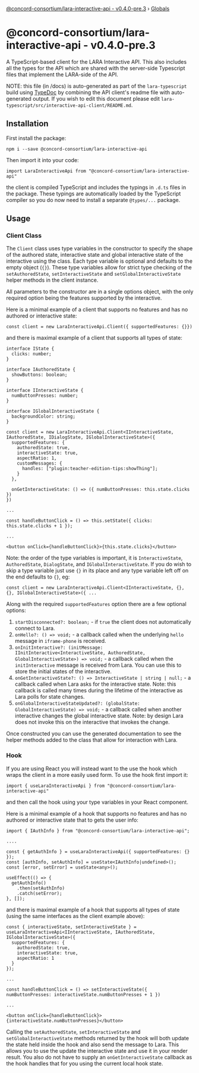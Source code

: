 [@concord-consortium/lara-interactive-api - v0.4.0-pre.3](README.md) › [Globals](globals.md)

# @concord-consortium/lara-interactive-api - v0.4.0-pre.3

A TypeScript-based client for the LARA Interactive API.  This also includes all the types for the API which are shared with the server-side Typescript files
that implement the LARA-side of the API.

NOTE: this file (in /docs) is auto-generated as part of the `lara-typescript` build using [TypeDoc](https://typedoc.org/) by combining the API client's readme
file with auto-generated output.  If you wish to edit this document please edit `lara-typescript/src/interactive-api-client/README.md`.

## Installation

First install the package:

`npm i --save @concord-consortium/lara-interactive-api`

Then import it into your code:

`import LaraInteractiveApi from "@concord-consortium/lara-interactive-api"`

the client is compiled TypeScript and includes the typings in `.d.ts` files in the package.  These typings are automatically loaded by the TypeScript compiler so you do now need to install a separate `@types/...` package.

## Usage

### Client Class

The `Client` class uses type variables in the constructor to specify the shape of the authored state, interactive state and global interactive state of the
interactive using the class.  Each type variable is optional and defaults to the empty object (`{}`).  These type variables allow for strict type checking
of the `setAuthoredState`, `setInteractiveState` and `setGlobalInteractiveState` helper methods in the client instance.

All parameters to the constructor are in a single options object, with the only required option being the features supported by the interactive.

Here is a minimal example of a client that supports no features and has no authored or interactive state:

`const client = new LaraInteractiveApi.Client({ supportedFeatures: {}})`

and there is maximal example of a client that supports all types of state:

```
interface IState {
  clicks: number;
}

interface IAuthoredState {
  showButtons: boolean;
}

interface IInteractiveState {
  numButtonPresses: number;
}

interface IGlobalInteractiveState {
  backgroundColor: string;
}

const client = new LaraInteractiveApi.Client<IInteractiveState, IAuthoredState, IDialogState, IGlobalInteractiveState>({
  supportedFeatures: {
    authoredState: true,
    interactiveState: true,
    aspectRatio: 1,
    customMessages: {
      handles: ["plugin:teacher-edition-tips:showThing"];
    }
  },

  onGetInteractiveState: () => ({ numButtonPresses: this.state.clicks })
})

...

const handleButtonClick = () => this.setState({ clicks: this.state.clicks + 1 });

...

<button onClick={handleButtonClick}>{this.state.clicks}</button>
```

Note: the order of the type variables is important, it is `InteractiveState`, `AuthoredState`, `DialogState`, and `IGlobalInteractiveState`.  If you do wish to skip a
type variable just use `{}` in its place and any type variable left off on the end defaults to `{}`, eg:

`const client = new LaraInteractiveApi.Client<IInteractiveState, {}, {}, IGlobalInteractiveState>({ ...`

Along with the required `supportedFeatures` option there are a few optional options:

1. `startDisconnected?: boolean;` - if `true` the client does not automatically connect to Lara.
2. `onHello?: () => void;` - a callback called when the underlying `hello` message in `iframe-phone` is received.
3. `onInitInteractive?: (initMessage: IInitInteractive<InteractiveState, AuthoredState, GlobalInteractiveState>) => void;` - a callback called when
    the `initInteractive` message is received from Lara.  You can use this to store the initial states of the interactive.
4. `onGetInteractiveState?: () => InteractiveState | string | null;` - a callback called when Lara asks for the interactive state.  Note: this callback
    is called many times during the lifetime of the interactive as Lara polls for state changes.
4. `onGlobalInteractiveStateUpdated?: (globalState: GlobalInteractiveState) => void;` - a callback called when another interactive changes the global
    interactive state.  Note: by design Lara does not invoke this on the interactive that invokes the change.

Once constructed you can use the generated documentation to see the helper methods added to the class that allow for interaction with Lara.

### Hook

If you are using React you will instead want to the use the hook which wraps the client in a more easily used form.  To use the hook first import it:

`import { useLaraInteractiveApi } from "@concord-consortium/lara-interactive-api"`

and then call the hook using your type variables in your React component.

Here is a minimal example of a hook that supports no features and has no authored or interactive state that to gets the user info:

```
import { IAuthInfo } from "@concord-consortium/lara-interactive-api";

....

const { getAuthInfo } = useLaraInteractiveApi({ supportedFeatures: {} });
const [authInfo, setAuthInfo] = useState<IAuthInfo|undefined>();
const [error, setError] = useState<any>();

useEffect(() => {
  getAuthInfo()
    .then(setAuthInfo)
    .catch(setError);
}, []);
```

and there is maximal example of a hook that supports all types of state (using the same interfaces as the client example above):

```
const { interactiveState, setInteractiveState } = useLaraInteractiveApi<IInteractiveState, IAuthoredState, IGlobalInteractiveState>({
  supportedFeatures: {
    authoredState: true,
    interactiveState: true,
    aspectRatio: 1
  }
});

...

const handleButtonClick = () => setInteractiveState({ numButtonPresses: interactiveState.numButtonPresses + 1 })

...

<button onClick={handleButtonClick}>{interactiveState.numButtonPresses}</button>
```

Calling the `setAuthoredState`, `setInteractiveState` and `setGlobalInteractiveState` methods returned by the hook will both update the state held inside the hook and also send the message to Lara.  This allows you to use the update the interactive state and use it in your render result.  You also do not have to supply an `onGetInteractiveState` callback as the hook handles that for you using the current local hook state.
